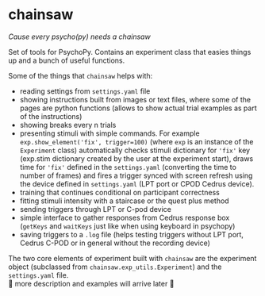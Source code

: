 # chainsaw
*Cause every psycho(py) needs a chainsaw*  
  
Set of tools for PsychoPy. Contains an experiment class that easies things up and a bunch of useful functions.

Some of the things that `chainsaw` helps with:
* reading settings from `settings.yaml` file
* showing instructions built from images or text files, where some of the pages are python functions (allows to show actual trial examples as part of the instructions) 
* showing breaks every n trials
* presenting stimuli with simple commands. For example `exp.show_element('fix', trigger=100)` (where `exp` is an instance of the `Experiment` class) automatically checks stimuli dictionary for `'fix'` key (exp.stim dictionary created by the user at the experiment start), draws time for `'fix'` defined in the `settings.yaml` (converting the time to number of frames) and fires a trigger synced with screen refresh using the device defined in `settings.yaml` (LPT port or CPOD Cedrus device). 
* training that continues conditional on participant correctness
* fitting stimuli intensity with a staircase or the quest plus method
* sending triggers through LPT or C-pod device
* simple interface to gather responses from Cedrus response box (`getKeys` and `waitKeys` just like when using keyboard in psychopy)
* saving triggers to a `.log` file (helps testing triggers without LPT port, Cedrus C-POD or in general without the recording device)

The two core elements of experiment built with `chainsaw` are the experiment object (subclassed from `chainsaw.exp_utils.Experiment`) and the `settings.yaml` file.  
🚧 more description and examples will arrive later 🚧
